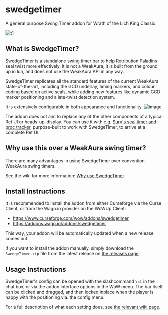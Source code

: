 # swedgetimer
A general purpose Swing Timer addon for Wrath of the Lich King Classic.

![t1](https://user-images.githubusercontent.com/52763122/194571904-734652d9-5e8b-4d79-9b0b-8df79211f745.gif)

## What is SwedgeTimer?

SwedgeTimer is a standalone swing timer bar to help Retribution Paladins seal twist more effectively.
It is not a WeakAura, it is built from the ground up in lua, and does not use the WeakAura API in any way.

SwedgeTimer replicates all the standard features of the current WeakAura state-of-the-art, including the GCD underlay, timing markers, and colour coding based on active seals, while adding new features like dynamic GCD marker positioning and a late-twist detection system.

It is extensively configurable in both appearance and functionality.
![image](https://user-images.githubusercontent.com/52763122/169720281-d694beda-bf6c-48bb-8816-0f05b18adf6f.png)

The addon does not aim to replace any of the other components of a typical Ret UI or heads-up-display.
You can use it with e.g. [Surv's seal timer and proc tracker](https://wago.io/zKo3ViLqJ), purpose-built to work with SwedgeTimer, to arrive at a complete Ret UI.

## Why use this over a WeakAura swing timer?

There are many advantages in using SwedgeTimer over convention WeakAura swing timers.

See the wiki for more information: [Why use SwedgeTimer](https://github.com/hypernormalisation/SwedgeTimer/wiki/Why-use-SwedgeTimer)

## Install Instructions

It is recommended to install the addon from either Curseforge via the Curse Client, or from the Wago.io provider on the WoWUp Client:

- https://www.curseforge.com/wow/addons/swedgetimer
- https://addons.wago.io/addons/swedgetimer

This way, your addon will be automatically updated when a new release comes out.

If you want to install the addon manually, simply download the `SwedgeTimer.zip` file from the latest release on [the releases page](https://github.com/hypernormalisation/SwedgeTimer/releases).

## Usage Instructions

SwedgeTimer's config can be opened with the slashcommand `\st` in the chat box, or via the addon interface options in the WoW menu.
The bar itself can be clicked and dragged, and then locked inplace when the player is happy with the positioning via. the config menu.

For a full description of what each setting does, see [the relevant wiki page](https://github.com/hypernormalisation/SwedgeTimer/wiki/Settings-Explained).

